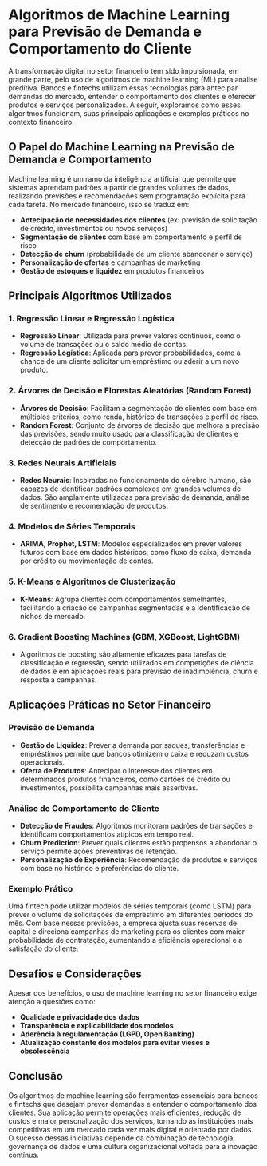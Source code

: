 # Algoritmos de Machine Learning para Previsão de Demanda e Comportamento do Cliente

A transformação digital no setor financeiro tem sido impulsionada, em grande parte, pelo uso de algoritmos de machine learning (ML) para análise preditiva. Bancos e fintechs utilizam essas tecnologias para antecipar demandas do mercado, entender o comportamento dos clientes e oferecer produtos e serviços personalizados. A seguir, exploramos como esses algoritmos funcionam, suas principais aplicações e exemplos práticos no contexto financeiro.

## O Papel do Machine Learning na Previsão de Demanda e Comportamento

Machine learning é um ramo da inteligência artificial que permite que sistemas aprendam padrões a partir de grandes volumes de dados, realizando previsões e recomendações sem programação explícita para cada tarefa. No mercado financeiro, isso se traduz em:

- **Antecipação de necessidades dos clientes** (ex: previsão de solicitação de crédito, investimentos ou novos serviços)
- **Segmentação de clientes** com base em comportamento e perfil de risco
- **Detecção de churn** (probabilidade de um cliente abandonar o serviço)
- **Personalização de ofertas** e campanhas de marketing
- **Gestão de estoques e liquidez** em produtos financeiros

## Principais Algoritmos Utilizados

### 1. Regressão Linear e Regressão Logística

- **Regressão Linear**: Utilizada para prever valores contínuos, como o volume de transações ou o saldo médio de contas.
- **Regressão Logística**: Aplicada para prever probabilidades, como a chance de um cliente solicitar um empréstimo ou aderir a um novo produto.

### 2. Árvores de Decisão e Florestas Aleatórias (Random Forest)

- **Árvores de Decisão**: Facilitam a segmentação de clientes com base em múltiplos critérios, como renda, histórico de transações e perfil de risco.
- **Random Forest**: Conjunto de árvores de decisão que melhora a precisão das previsões, sendo muito usado para classificação de clientes e detecção de padrões de comportamento.

### 3. Redes Neurais Artificiais

- **Redes Neurais**: Inspiradas no funcionamento do cérebro humano, são capazes de identificar padrões complexos em grandes volumes de dados. São amplamente utilizadas para previsão de demanda, análise de sentimento e recomendação de produtos.

### 4. Modelos de Séries Temporais

- **ARIMA, Prophet, LSTM**: Modelos especializados em prever valores futuros com base em dados históricos, como fluxo de caixa, demanda por crédito ou movimentação de contas.

### 5. K-Means e Algoritmos de Clusterização

- **K-Means**: Agrupa clientes com comportamentos semelhantes, facilitando a criação de campanhas segmentadas e a identificação de nichos de mercado.

### 6. Gradient Boosting Machines (GBM, XGBoost, LightGBM)

- Algoritmos de boosting são altamente eficazes para tarefas de classificação e regressão, sendo utilizados em competições de ciência de dados e em aplicações reais para previsão de inadimplência, churn e resposta a campanhas.

## Aplicações Práticas no Setor Financeiro

### Previsão de Demanda

- **Gestão de Liquidez**: Prever a demanda por saques, transferências e empréstimos permite que bancos otimizem o caixa e reduzam custos operacionais.
- **Oferta de Produtos**: Antecipar o interesse dos clientes em determinados produtos financeiros, como cartões de crédito ou investimentos, possibilita campanhas mais assertivas.

### Análise de Comportamento do Cliente

- **Detecção de Fraudes**: Algoritmos monitoram padrões de transações e identificam comportamentos atípicos em tempo real.
- **Churn Prediction**: Prever quais clientes estão propensos a abandonar o serviço permite ações preventivas de retenção.
- **Personalização de Experiência**: Recomendação de produtos e serviços com base no histórico e preferências do cliente.

### Exemplo Prático

Uma fintech pode utilizar modelos de séries temporais (como LSTM) para prever o volume de solicitações de empréstimo em diferentes períodos do mês. Com base nessas previsões, a empresa ajusta suas reservas de capital e direciona campanhas de marketing para os clientes com maior probabilidade de contratação, aumentando a eficiência operacional e a satisfação do cliente.

## Desafios e Considerações

Apesar dos benefícios, o uso de machine learning no setor financeiro exige atenção a questões como:

- **Qualidade e privacidade dos dados**
- **Transparência e explicabilidade dos modelos**
- **Aderência à regulamentação (LGPD, Open Banking)**
- **Atualização constante dos modelos para evitar vieses e obsolescência**

## Conclusão

Os algoritmos de machine learning são ferramentas essenciais para bancos e fintechs que desejam prever demandas e entender o comportamento dos clientes. Sua aplicação permite operações mais eficientes, redução de custos e maior personalização dos serviços, tornando as instituições mais competitivas em um mercado cada vez mais digital e orientado por dados. O sucesso dessas iniciativas depende da combinação de tecnologia, governança de dados e uma cultura organizacional voltada para a inovação contínua.